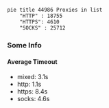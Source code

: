 
```mermaid
pie title 44986 Proxies in list
    "HTTP" : 18755
    "HTTPS": 4610
    "SOCKS" : 25712
```

### Some Info
#### Average Timeout

- mixed: 3.1s
- http: 1.1s
- https: 8.4s
- socks: 4.6s